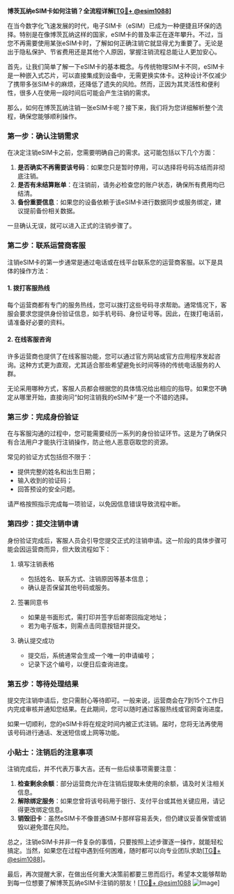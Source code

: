 **博茨瓦纳eSIM卡如何注销？全流程详解[[TG💪+ @esim1088](https://t.me/s/esim1088)]**

在当今数字化飞速发展的时代，电子SIM卡（eSIM）已成为一种便捷且环保的选择。特别是在像博茨瓦纳这样的国家，eSIM卡的普及率正在逐年攀升。不过，当您不再需要使用某张eSIM卡时，了解如何正确注销它就显得尤为重要了。无论是出于隐私保护、节省费用还是其他个人原因，掌握注销流程总能让人更加安心。

首先，让我们简单了解一下eSIM卡的基本概念。与传统物理SIM卡不同，eSIM卡是一种嵌入式芯片，可以直接集成到设备中，无需更换实体卡。这种设计不仅减少了携带多张SIM卡的麻烦，还降低了遗失的风险。然而，正因为其灵活性和便利性，很多人在使用一段时间后可能会产生注销的需求。

那么，如何在博茨瓦纳注销一张eSIM卡呢？接下来，我们将为您详细解析整个流程，确保您能够顺利操作。

### 第一步：确认注销需求

在决定注销eSIM卡之前，您需要明确自己的需求。这可能包括以下几个方面：

1. **是否确实不再需要该号码**：如果您只是暂时停用，可以选择将号码冻结而非彻底注销。
2. **是否有未结算账单**：在注销前，请务必检查您的账户状态，确保所有费用均已结清。
3. **备份重要信息**：如果您的设备依赖于该eSIM卡进行数据同步或服务绑定，建议提前备份相关数据。

一旦确认无误，就可以进入正式的注销步骤了。

### 第二步：联系运营商客服

注销eSIM卡的第一步通常是通过电话或在线平台联系您的运营商客服。以下是具体的操作方法：

#### 1. 拨打客服热线
每个运营商都有专门的服务热线，您可以拨打这些号码寻求帮助。通常情况下，客服会要求您提供身份验证信息，如手机号码、身份证号等。因此，在拨打电话前，请准备好必要的资料。

#### 2. 在线客服咨询
许多运营商也提供了在线客服功能，您可以通过官方网站或官方应用程序发起咨询。这种方式更为直观，尤其适合那些希望避免长时间等待的传统电话服务的人群。

无论采用哪种方式，客服人员都会根据您的具体情况给出相应的指导。如果您不确定从哪里开始，直接询问“如何注销我的eSIM卡”是一个不错的选择。

### 第三步：完成身份验证

在与客服沟通的过程中，您可能需要经历一系列的身份验证环节。这是为了确保只有合法用户才能执行注销操作，防止他人恶意窃取您的资源。

常见的验证方式包括但不限于：
- 提供完整的姓名和出生日期；
- 输入收到的验证码；
- 回答预设的安全问题。

请严格按照指示完成每一项验证，以免因信息错误导致流程中断。

### 第四步：提交注销申请

身份验证完成后，客服人员会引导您提交正式的注销申请。这一阶段的具体步骤可能会因运营商而异，但大致流程如下：

1. 填写注销表格
   - 包括姓名、联系方式、注销原因等基本信息；
   - 确认是否保留其他号码或服务。

2. 签署同意书
   - 如果是书面形式，需打印并签字后邮寄回指定地址；
   - 若为电子版本，则需点击同意按钮并提交。

3. 确认提交成功
   - 提交后，系统通常会生成一个唯一的申请编号；
   - 记录下这个编号，以便日后查询进度。

### 第五步：等待处理结果

提交完注销申请后，您只需耐心等待即可。一般来说，运营商会在7到15个工作日内完成审核并通知您结果。在此期间，您可以随时通过客服热线或官网查询进度。

如果一切顺利，您的eSIM卡将在规定时间内被正式注销。届时，您将无法再使用该号码进行通话、发送短信或上网等功能。

### 小贴士：注销后的注意事项

注销完成后，并不代表万事大吉。还有一些后续事项需要注意：

1. **检查剩余余额**：部分运营商允许在注销后提取未使用的余额，请及时关注相关信息。
2. **解除绑定服务**：如果您曾将该号码用于银行、支付平台或其他关键应用，请记得更改绑定信息。
3. **销毁旧卡**：虽然eSIM卡不像普通SIM卡那样容易丢失，但仍建议妥善保管或销毁以避免潜在风险。

总之，注销eSIM卡并非一件复杂的事情，只要按照上述步骤逐一操作，就能轻松搞定。当然，如果您在过程中遇到任何困难，随时都可以向专业团队求助[[TG💪+ @esim1088](https://t.me/s/esim1088)]。

最后，再次提醒大家，在做出任何重大决策前都要三思而后行。希望本文能够帮助到每一位想要了解博茨瓦纳eSIM卡注销的朋友！[[TG💪+ @esim1088](https://t.me/s/esim1088) ![Image](https://i.postimg.cc/4NQfJmqS/Snipaste-2025-05-13-00-14-12.png)]
